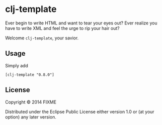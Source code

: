 # clj-template

Ever begin to write HTML and want to tear your eyes out? Ever realize you have to write XML and feel the urge to rip your hair out?

Welcome `clj-template`, your savior.

## Usage

Simply add

`[clj-template "0.8.0"]`

## License

Copyright © 2014 FIXME

Distributed under the Eclipse Public License either version 1.0 or (at
your option) any later version.
